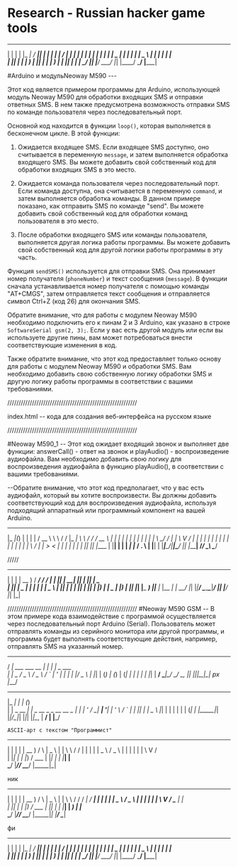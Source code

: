 # Research - Russian hacker game tools


_   _   _____    ____  _   _   _____    ____    _   _    _____ 
 | | | | |_   _|  / ___|| | | | |_   _|  / ___|  | | | |  | ____|
 | | | |   | |    \___ \| | | |   | |    \___ \  | | | |  |  _|  
 | |_| |   | |     ___) | |_| |   | |     ___) | | |_| |  | |___ 
  \___/    |_|    |____/ \___/    |_|    |____/   \___/   |_____|


#Arduino и модульNeoway M590 ---

Этот код является примером программы для Arduino, использующей модуль Neoway M590 для обработки входящих SMS и отправки ответных SMS. В нем также предусмотрена возможность отправки SMS по команде пользователя через последовательный порт.

Основной код находится в функции `loop()`, которая выполняется в бесконечном цикле. В этой функции:

1. Ожидается входящее SMS. Если входящее SMS доступно, оно считывается в переменную `message`, и затем выполняется обработка входящего SMS. Вы можете добавить свой собственный код для обработки входящих SMS в это место.

2. Ожидается команда пользователя через последовательный порт. Если команда доступна, она считывается в переменную `command`, и затем выполняется обработка команды. В данном примере показано, как отправить SMS по команде "send". Вы можете добавить свой собственный код для обработки команд пользователя в это место.

3. После обработки входящего SMS или команды пользователя, выполняется другая логика работы программы. Вы можете добавить свой собственный код для другой логики работы программы в эту часть.

Функция `sendSMS()` используется для отправки SMS. Она принимает номер получателя (`phoneNumber`) и текст сообщения (`message`). В функции сначала устанавливается номер получателя с помощью команды "AT+CMGS", затем отправляется текст сообщения и отправляется символ Ctrl+Z (код 26) для окончания SMS.

Обратите внимание, что для работы с модулем Neoway M590 необходимо подключить его к пинам 2 и 3 Arduino, как указано в строке `SoftwareSerial gsm(2, 3);`. Если у вас есть другой модуль или если вы используете другие пины, вам может потребоваться внести соответствующие изменения в код.

Также обратите внимание, что этот код предоставляет только основу для работы с модулем Neoway M590 и обработки SMS. Вам необходимо добавить свою собственную логику обработки SMS и другую логику работы программы в соответствии с вашими требованиями.

//////////////////////////////////////////////////////////


index.html --  кода для создания веб-интерфейса на русском языке

//////////////////////////////////////////////////////////


#Neoway M590_1 
-- Этот код ожидает входящий звонок и выполняет две функции: answerCall() - ответ на звонок и playAudio() - воспроизведение аудиофайла. Вам необходимо добавить свою логику для воспроизведения аудиофайла в функцию playAudio(), в соответствии с вашими требованиями.

--Обратите внимание, что этот код предполагает, что у вас есть аудиофайл, который вы хотите воспроизвести. Вы должны добавить соответствующий код для воспроизведения аудиофайла, используя подходящий аппаратный или программный компонент на вашей Arduino.


_____  _     _   _        ____   __     __  _____  __   __  ____  
 |_   _|(_)   | | | |      / __ \  \ \   / / |_   _| \ \ / / / __ \ 
   | |  | |   | | | |     | |  | |  \ \_/ /    | |    \ V / | |  | |
   | |  | |   | | | |     | |  | |   \   /     | |     > <  | |  | |
  _| |_ | |___| |_| |____ | |__| |    | |     _| |_   / . \ | |__| |
 |_____|______\___/|______|\____/     |_|    |_____| /_/ \_\ \____/




/////

_   _ ____   ____ ____ ____ ____   _  _ ____ _  _ _  _ _ ___ 
 | | | | __ ) / ___/ ___/ ___/ ___| | || |  __| || | || |  _ \
 | |_| |  _ \| |  | |  | |   \___ \ | || | |_ | || | || | |_) |
 |  _  | |_) | |__| |__| |___ ___) ||__   _|__ \|__   _| |  __/
 |_| |_|____/ \____\____\____|____/    |_|  |____/   |_| |_|


//////////////////////////////////////////////////////////
#Neoway M590 GSM 
-- В этом примере кода  взаимодействие с программой осуществляется через последовательный порт Arduino (Serial). Пользователь может отправлять команды из серийного монитора или другой программы, и программа будет выполнять соответствующие действия, например, отправлять SMS на указанный номер.



____                   _     _             
 / ___| ___   ___   __ _| |__ | |_   _  ___  
| |  _ / _ \ / _ \ / _` | '_ \| | | | |/ _ \ 
| |_| | (_) | (_) | (_| | | | | | |_| |  __/ 
 \____|\___/ \___/ \__, |_| |_|_|\__,_|\___| 
  рх                |___/



_____           _        _             
 |_   _|         | |      (_)            
   | |  _ __  ___| |_ _ __ _ _ __   __ _ 
   | | | '_ \/ __| __| '__| | '_ \ / _` |
  _| |_| | | \__ \ |_| |  | | | | | (_| |
 |_____|_| |_|___/\__|_|  |_|_| |_|\__, |
                                   __/ |
                                  |___/

    ASCII-арт с текстом "Программист"


_   _   ____    _    ____    _  __   __ 
 | | | | | __ )  / \  |  _ \  | | \ \ / / 
 | | | | |  _ \ / _ \ | | | | | |  \ V /  
 | |_| | | |_) / ___ \| |_| | | |___| |   
  \___/  |____/_/   \_\____/  |_____|_|

ник

_   _   ____    _    ____    _  __   __    ____   ____  
 | | | | | __ )  / \  |  _ \  | | \ \ / /   / ___| / ___| 
 | | | | |  _ \ / _ \ | | | | | |  \ V /    \___ \| |     
 | |_| | | |_) / ___ \| |_| | | |___| |      ___) | |___  
  \___/  |____/_/   \_\____/  |_____|_|     |____/ \____|

фи

_   _   _____    ____  _   _   _____    ____    _   _    _____ 
 | | | | |_   _|  / ___|| | | | |_   _|  / ___|  | | | |  | ____|
 | | | |   | |    \___ \| | | |   | |    \___ \  | | | |  |  _|  
 | |_| |   | |     ___) | |_| |   | |     ___) | | |_| |  | |___ 
  \___/    |_|    |____/ \___/    |_|    |____/   \___/   |_____|
